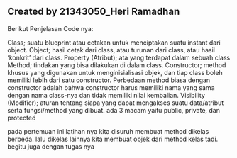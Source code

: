 ## Created by 21343050_Heri Ramadhan
Berikut Penjelasan Code nya: 

Class; suatu blueprint atau cetakan untuk menciptakan suatu instant dari object.
Object; hasil cetak dari class, atau turunan dari class, atau hasil ‘konkrit’ dari class.
Property (Atribut); ata yang terdapat dalam sebuah class
Method; tindakan yang bisa dilakukan di dalam class.
Constructor; method khusus yang digunakan untuk menginisialisasi objek, dan tiap class boleh memiliki lebih dari satu constructor. Perbedaan method biasa dengan constructor adalah bahwa constructor harus memiliki nama yang sama dengan nama class-nya dan tidak memiliki nilai kembalian.
Visibility (Modifier); aturan tentang siapa yang dapat mengakses suatu data/atribut serta fungsi/method yang dibuat. ada 3 macam yaitu public, private, dan protected

pada pertemuan ini latihan nya kita disuruh membuat method dikelas berbeda. lalu dikelas lainnya kita membuat objek dari method kelas tadi. begitu juga dengan tugas nya
